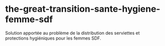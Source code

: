 # the-great-transition-sante-hygiene-femme-sdf
Solution apportée au problème de la distribution des serviettes et protections hygiéniques pour les femmes SDF. 
